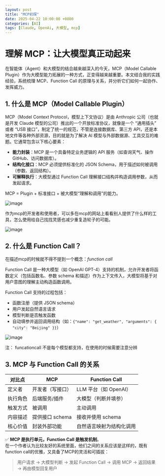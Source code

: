 ```yaml
---
layout: post
title: "MCP初探"
date: 2025-04-22 10:00:00 +0800
categories: [AI]
tags: [Claude, OpenAi, 大模型, mcp]
---
```


# 理解 MCP：让大模型真正动起来

在智能体（Agent）和大模型的结合越来越深入的今天，MCP（Model Callable Plugin）作为大模型能力拓展的一种方式，正变得越来越重要。本文结合我的实践经验，系统梳理 MCP、Function Call 的原理与关系，并分析它们如何一起协作、发挥威力。

## 1. 什么是 MCP（Model Callable Plugin）

MCP（Model Context Protocol，模型上下文协议）是由 Anthropic 公司（也就是开发 Claude 模型的公司）推出的一个开放标准协议，就像是一个 “通用插头” 或者 “USB 接口”，制定了统一的规范，不管是连接数据库、第三方 API，还是本地文件等各种外部资源，目的就是为了解决 AI 模型与外部数据源、工具交互的难题。它通常包含以下核心要素：

- **能力封装**：MCP 是一个具备特定业务逻辑的 API 服务（如查询天气、操作 GitHub、访问数据库）。
- **结构化接口**：MCP 必须提供标准化的 JSON Schema，用于描述如何被调用（参数、返回结构）。
- **可解释执行**：大模型通过 Function Call 理解接口结构并构造调用参数，从而发起请求。

MCP = Plugin + 标准接口 + 被大模型“理解和调用”的能力。


![image](https://github.com/user-attachments/assets/cc2b4c0c-abd6-42db-b8d7-b5efd90d8bd2)


作为mcp的开发者和使用者，可以多在mcp的网站上看看别人提供了什么样的工具，怎么使用给自己找找灵感也减少重复造轮子的可能。

![image](https://github.com/user-attachments/assets/e8d54527-a822-404b-bb79-c901cb7ecf87)

## 2. 什么是 Function Call？

在描述mcp的时候就不得不提到一个概念：*function call*

Function Call 是一种大模型（如 OpenAI GPT-4）支持的机制，允许开发者将函数定义（包括函数名、参数 schema 和描述）作为上下文传入，大模型将基于对用户意图的理解主动构造函数调用。

Function Call 支持的过程包括：

- 函数注册（提供 JSON schema）
- 用户发起自然语言请求
- 模型判断是否触发函数
- 自动填参并返回调用结构（如：`{"name": "get_weather", "arguments": { "city": "Beijing" }}`）

![image](https://github.com/user-attachments/assets/12705a6a-2ed5-47ce-bc25-8f2cbe4f33f0)


注： funcationcall 不是每个模型都支持，在使用的时候需要注意分辨


## 3. MCP 与 Function Call 的关系


| 对比点    | MCP                | Function Call                     |
|-----------|--------------------|-----------------------------------|
| 定义者    | 开发者（写接口）   | LLM 平台（如 OpenAI）             |
| 执行角色  | 后端服务/插件      | 大模型（判断并填参）              |
| 触发方式  | 被调用             | 主动调用                          |
| 内容描述  | 提供接口 schema    | 接收并使用 schema                 |
| 核心价值  | 封装外部功能       | 自然语言映射为结构化调用          |




✅ **MCP 是执行单元，Function Call 是触发机制**。  
在一个作者认为比较友好的系统里面，他们之间的关系应该是这样的，既有function call的优雅，又具备了MCP的灵活和可插拔：

> 用户请求 → 大模型判断 → 发起 Function Call → 调用 MCP → 返回结果 → 再由模型回复用户

